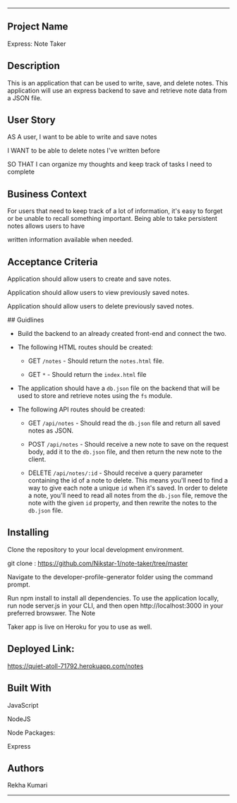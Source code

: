 ------------------------------------------------------------------------------------------------------------------------------------------------------------------------------------------

## Project Name 

Express: Note Taker

## Description

This is an application that can be used to write, save, and delete notes. This application will use an express backend to save and retrieve note data from a JSON file.


## User Story

AS A user, I want to be able to write and save notes

I WANT to be able to delete notes I've written before

SO THAT I can organize my thoughts and keep track of tasks I need to complete

## Business Context

For users that need to keep track of a lot of information, it's easy to forget or be unable to recall something important. Being able to take persistent notes allows users to have 

written information available when needed.

## Acceptance Criteria

Application should allow users to create and save notes.

Application should allow users to view previously saved notes.

Application should allow users to delete previously saved notes.

## Guidlines 

*  Build the backend to an already created front-end and connect the two.

* The following HTML routes should be created:

  * GET `/notes` - Should return the `notes.html` file.

  * GET `*` - Should return the `index.html` file

* The application should have a `db.json` file on the backend that will be used to store and retrieve notes using the `fs` module.

* The following API routes should be created:

  * GET `/api/notes` - Should read the `db.json` file and return all saved notes as JSON.

  * POST `/api/notes` - Should receive a new note to save on the request body, add it to the `db.json` file, and then return the new note to the client.

  * DELETE `/api/notes/:id` - Should receive a query parameter containing the id of a note to delete. This means you'll need to find a way to give each note a unique `id` when it's saved. In order to delete a note, you'll need to read all notes from the `db.json` file, remove the note with the given `id` property, and then rewrite the notes to the `db.json` file.


## Installing

Clone the repository to your local development environment.

git clone : https://github.com/Nikstar-1/note-taker/tree/master

Navigate to the developer-profile-generator folder using the command prompt.

Run npm install to install all dependencies. To use the application locally, run node server.js in your CLI, and then open http://localhost:3000 in your preferred browswer. The Note 

Taker app is live on Heroku for you to use as well. 

## Deployed Link:

https://quiet-atoll-71792.herokuapp.com/notes


## Built With

JavaScript

NodeJS

Node Packages:

Express

## Authors

Rekha Kumari

------------------------------------------------------------------------------------------------------------------------------------------------------------------------------------------

